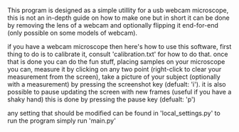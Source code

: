
This program is designed as a simple utillity for a usb webcam microscope,
this is not an in-depth guide on how to make one but in short it can be done by removing the lens of a webcam
and optionally flipping it end-for-end (only possible on some models of webcam).

if you have a webcam microscope then here's how to use this software,
first thing to do is to calibrate it, consult 'calibration.txt' for how to do that.
once that is done you can do the fun stuff, placing samples on your microscope you can, measure it by clicking on any two point (right-click to clear your measurement from the screen),
take a picture of your subject (optionally with a measurement) by pressing the screenshot key (defualt: 'i'). 
it is also possible to pause updating the screen with new frames (useful if you have a shaky hand) this is done by pressing the pause key (defualt: 'p')

any setting that should be modified can be found in 'local_settings.py'
to run the program simply run 'main.py'